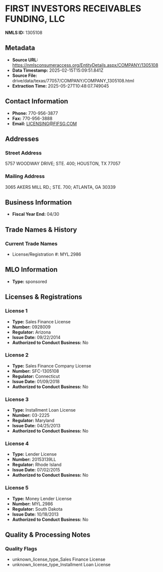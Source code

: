 # FIRST INVESTORS RECEIVABLES FUNDING, LLC

**NMLS ID:** 1305108

## Metadata
- **Source URL:** https://nmlsconsumeraccess.org/EntityDetails.aspx/COMPANY/1305108
- **Data Timestamp:** 2025-02-15T15:09:51.841Z
- **Source File:** drive/data/texas/77057/COMPANY/COMPANY_1305108.html
- **Extraction Time:** 2025-05-27T10:48:07.749045

## Contact Information
- **Phone:** 770-956-3877
- **Fax:** 770-956-3888
- **Email:** LICENSING@FIFSG.COM

## Addresses
### Street Address
5757 WOODWAY DRIVE; STE. 400; HOUSTON, TX 77057

### Mailing Address
3065 AKERS MILL RD.; STE. 700; ATLANTA, GA 30339

## Business Information
- **Fiscal Year End:** 04/30

## Trade Names & History
### Current Trade Names
- License/Registration #: MYL.2986

## MLO Information
- **Type:** sponsored

## Licenses & Registrations

### License 1
- **Type:** Sales Finance License
- **Number:** 0928009
- **Regulator:** Arizona
- **Issue Date:** 09/22/2014
- **Authorized to Conduct Business:** No

### License 2
- **Type:** Sales Finance Company License
- **Number:** SFC-1305108
- **Regulator:** Connecticut
- **Issue Date:** 01/09/2018
- **Authorized to Conduct Business:** No

### License 3
- **Type:** Installment Loan License
- **Number:** 03-2225
- **Regulator:** Maryland
- **Issue Date:** 04/25/2013
- **Authorized to Conduct Business:** No

### License 4
- **Type:** Lender License
- **Number:** 20153139LL
- **Regulator:** Rhode Island
- **Issue Date:** 07/02/2015
- **Authorized to Conduct Business:** No

### License 5
- **Type:** Money Lender License
- **Number:** MYL.2986
- **Regulator:** South Dakota
- **Issue Date:** 10/18/2013
- **Authorized to Conduct Business:** No

## Quality & Processing Notes
### Quality Flags
- unknown_license_type_Sales Finance License
- unknown_license_type_Installment Loan License
